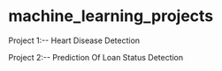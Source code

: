 # machine_learning_projects

Project 1:-- Heart Disease Detection

Project 2:-- Prediction Of Loan Status Detection